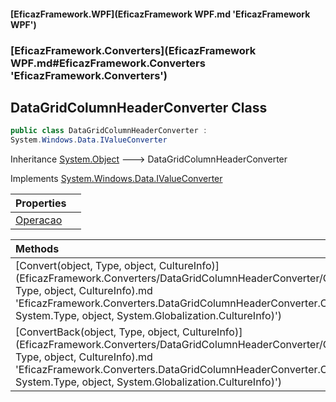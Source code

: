 #### [EficazFramework.WPF](EficazFramework WPF.md 'EficazFramework WPF')
### [EficazFramework.Converters](EficazFramework WPF.md#EficazFramework.Converters 'EficazFramework.Converters')

## DataGridColumnHeaderConverter Class

```csharp
public class DataGridColumnHeaderConverter :
System.Windows.Data.IValueConverter
```

Inheritance [System.Object](https://docs.microsoft.com/en-us/dotnet/api/System.Object 'System.Object') &#129106; DataGridColumnHeaderConverter

Implements [System.Windows.Data.IValueConverter](https://docs.microsoft.com/en-us/dotnet/api/System.Windows.Data.IValueConverter 'System.Windows.Data.IValueConverter')

| Properties | |
| :--- | :--- |
| [Operacao](EficazFramework.Converters/DataGridColumnHeaderConverter/Operacao.md 'EficazFramework.Converters.DataGridColumnHeaderConverter.Operacao') | |

| Methods | |
| :--- | :--- |
| [Convert(object, Type, object, CultureInfo)](EficazFramework.Converters/DataGridColumnHeaderConverter/Convert(object, Type, object, CultureInfo).md 'EficazFramework.Converters.DataGridColumnHeaderConverter.Convert(object, System.Type, object, System.Globalization.CultureInfo)') | |
| [ConvertBack(object, Type, object, CultureInfo)](EficazFramework.Converters/DataGridColumnHeaderConverter/ConvertBack(object, Type, object, CultureInfo).md 'EficazFramework.Converters.DataGridColumnHeaderConverter.ConvertBack(object, System.Type, object, System.Globalization.CultureInfo)') | |
